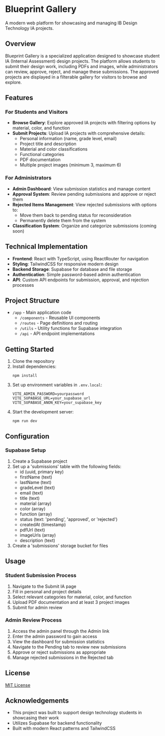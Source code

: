 # Blueprint Gallery

A modern web platform for showcasing and managing IB Design Technology IA projects.

## Overview

Blueprint Gallery is a specialized application designed to showcase student IA (Internal Assessment) design projects. The platform allows students to submit their design work, including PDFs and images, while administrators can review, approve, reject, and manage these submissions. The approved projects are displayed in a filterable gallery for visitors to browse and explore.

## Features

### For Students and Visitors

- **Browse Gallery**: Explore approved IA projects with filtering options by material, color, and function
- **Submit Projects**: Upload IA projects with comprehensive details:
  - Personal information (name, grade level, email)
  - Project title and description
  - Material and color classifications
  - Functional categories
  - PDF documentation
  - Multiple project images (minimum 3, maximum 6)

### For Administrators

- **Admin Dashboard**: View submission statistics and manage content
- **Approval System**: Review pending submissions and approve or reject them
- **Rejected Items Management**: View rejected submissions with options to:
  - Move them back to pending status for reconsideration
  - Permanently delete them from the system
- **Classification System**: Organize and categorize submissions (coming soon)

## Technical Implementation

- **Frontend**: React with TypeScript, using ReactRouter for navigation
- **Styling**: TailwindCSS for responsive modern design
- **Backend Storage**: Supabase for database and file storage
- **Authentication**: Simple password-based admin authentication
- **API**: Custom API endpoints for submission, approval, and rejection processes

## Project Structure

- `/app` - Main application code
  - `/components` - Reusable UI components
  - `/routes` - Page definitions and routing
  - `/utils` - Utility functions for Supabase integration
  - `/api` - API endpoint implementations

## Getting Started

1. Clone the repository
2. Install dependencies:
   ```
   npm install
   ```
3. Set up environment variables in `.env.local`:
   ```
   VITE_ADMIN_PASSWORD=yourpassword
   VITE_SUPABASE_URL=your_supabase_url
   VITE_SUPABASE_ANON_KEY=your_supabase_key
   ```
4. Start the development server:
   ```
   npm run dev
   ```

## Configuration

### Supabase Setup

1. Create a Supabase project
2. Set up a 'submissions' table with the following fields:
   - id (uuid, primary key)
   - firstName (text)
   - lastName (text)
   - gradeLevel (text)
   - email (text)
   - title (text)
   - material (array)
   - color (array)
   - function (array)
   - status (text: 'pending', 'approved', or 'rejected')
   - createdAt (timestamp)
   - pdfUrl (text)
   - imageUrls (array)
   - description (text)
3. Create a 'submissions' storage bucket for files

## Usage

### Student Submission Process

1. Navigate to the Submit IA page
2. Fill in personal and project details
3. Select relevant categories for material, color, and function
4. Upload PDF documentation and at least 3 project images
5. Submit for admin review

### Admin Review Process

1. Access the admin panel through the Admin link
2. Enter the admin password to gain access
3. View the dashboard for submission statistics
4. Navigate to the Pending tab to review new submissions
5. Approve or reject submissions as appropriate
6. Manage rejected submissions in the Rejected tab

## License

[MIT License](LICENSE)

## Acknowledgements

- This project was built to support design technology students in showcasing their work
- Utilizes Supabase for backend functionality
- Built with modern React patterns and TailwindCSS
